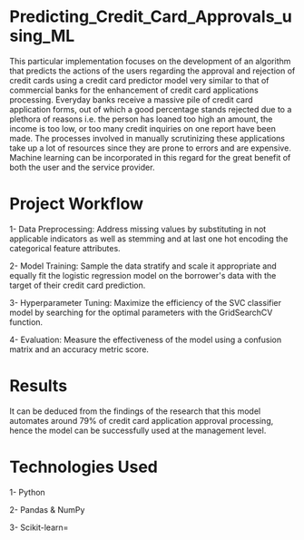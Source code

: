 # Predicting_Credit_Card_Approvals_using_ML
This particular implementation focuses on the development of an algorithm that predicts the actions of the users regarding the approval and rejection of credit cards using a credit card predictor model very similar to that of commercial banks for the enhancement of credit card applications processing. Everyday banks receive a massive pile of credit card application forms, out of which a good percentage stands rejected due to a plethora of reasons i.e. the person has loaned too high an amount, the income is too low, or too many credit inquiries on one report have been made. The processes involved in manually scrutinizing these applications take up a lot of resources since they are prone to errors and are expensive. Machine learning can be incorporated in this regard for the great benefit of both the user and the service provider.

# Project Workflow 
1- Data Preprocessing: Address missing values by substituting in not applicable indicators as well as stemming and at last one hot encoding the categorical feature attributes. 

2- Model Training: Sample the data stratify and scale it appropriate and equally fit the logistic regression model on the borrower's data with the target of their credit card prediction. 

3- Hyperparameter Tuning: Maximize the efficiency of the SVC classifier model by searching for the optimal parameters with the GridSearchCV function. 

4- Evaluation: Measure the effectiveness of the model using a confusion matrix and an accuracy metric score.

# Results 
It can be deduced from the findings of the research that this model automates around 79% of credit card application approval processing, hence the model can be successfully used at the management level.

# Technologies Used 
1- Python

2- Pandas & NumPy

3- Scikit-learn=
